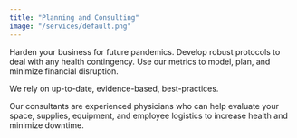 ```yaml
---
title: "Planning and Consulting"
image: "/services/default.png"
---
```


Harden your business for future pandemics. Develop robust protocols to deal with any health
contingency. Use our metrics to model, plan, and minimize financial disruption.

We rely on up-to-date, evidence-based, best-practices.

Our consultants are experienced physicians who can help evaluate your space, supplies,
equipment, and employee logistics to increase health and minimize downtime.

